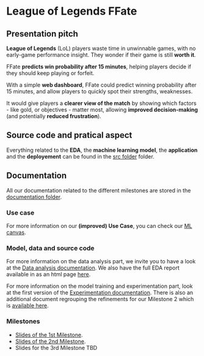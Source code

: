 # League of Legends FFate

## Presentation pitch

**League of Legends** (LoL) players waste time in unwinnable games, with no early-game performance insight. They wonder if their game is still **worth it**.

FFate **predicts win probability after 15 minutes**, helping players decide if they should keep playing or forfeit.


With a simple **web dashboard**, FFate could predict winning probability after 15 minutes, and allow players to quickly spot their strengths, weaknesses.

It would give players a **clearer view of the match** by showing which factors - like gold, or objectives - matter most, allowing **improved decision-making** (and potentially **reduced frustration**).

## Source code and pratical aspect
Everything related to the **EDA**, the **machine learning model**, the **application** and the **deployement** can be found in the [src folder](/src) folder.

## Documentation
All our documentation related to the different milestones are stored in the [documentation folder](documentation/).


### Use case
For more information on our **(improved) Use Case**, you can check our [ML canvas](documentation/Milestone2/USECASE_REVIEW.md).


### Model, data and source code
For more information on the data analysis part, we invite you to have a look at the [Data analysis documentation](documentation/Milestone1/DATA_ANALYSIS.md). We also have the full EDA report available in as an html page [here](documentation/Milestone1/eda_report.html).

For more information on the model training and experimentation part, look at the first version of the [Experimentation documentation](documentation/Milestone1/EXPERIMENTATION.md). There is also an additional document regrouping the refinements for our Milestone 2 which is [available here](documentation/Milestone2/EXPERIMENTATION_REVIEW.md).

### Milestones

- [Slides of the 1st Milestone](documentation/Milestone1/Milestone_1_slides.pdf).
- [Slides of the 2nd Milestone](documentation/Milestone2/Milestone_2_slides.pdf).
- Slides for the 3rd Milestone TBD
